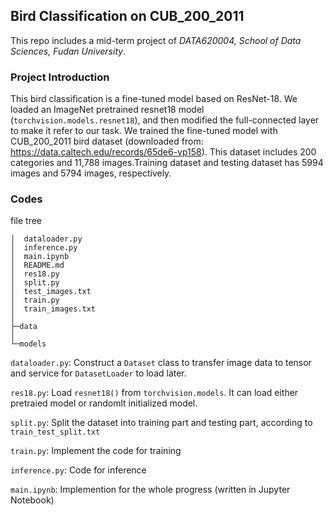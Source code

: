 ## Bird Classification on CUB_200_2011

This repo includes a mid-term project of _DATA620004, School of Data Sciences, Fudan University_.

### Project Introduction
This bird classification is a fine-tuned model based on ResNet-18. We loaded an ImageNet pretrained resnet18 model (``torchvision.models.resnet18``), and then modified the full-connected layer to make it refer to our task. We trained the fine-tuned model with CUB_200_2011 bird dataset (downloaded from: https://data.caltech.edu/records/65de6-vp158). This dataset includes 200 categories and 11,788 images.Training dataset and testing dataset has 5994 images and 5794 images, respectively.

### Codes
file tree
```
│  dataloader.py
│  inference.py
│  main.ipynb
│  README.md
│  res18.py
│  split.py
│  test_images.txt
│  train.py
│  train_images.txt
│
├─data
│
└─models
```

`dataloader.py`: Construct a `Dataset` class to transfer image data to tensor and service for `DatasetLoader` to load later.

`res18.py`: Load `resnet18()` from `torchvision.models`. It can load either pretraied model or randomlt initialized model.

`split.py`: Split the dataset into training part and testing part, according to `train_test_split.txt`

`train.py`: Implement the code for training

`inference.py`: Code for inference

`main.ipynb`: Implemention for the whole progress (written in Jupyter Notebook)